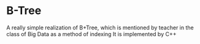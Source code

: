 # B-Tree
A really simple realization of B+Tree, which is mentioned by teacher in the class of Big Data as a method of indexing
It is implemented by C++
